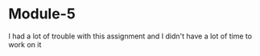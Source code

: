 # Module-5
I had a lot of trouble with this assignment and I didn't have a lot of time to work on it